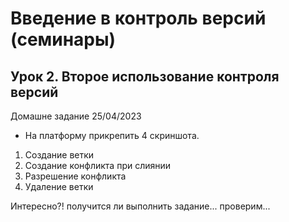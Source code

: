 # Введение в контроль версий (семинары)

## Урок 2. Второе использование контроля версий

Домашне задание 25/04/2023

* На платформу прикрепить 4 скриншота.

1. Создание ветки
2. Создание конфликта при слиянии
3. Разрешение конфликта
4. Удаление ветки

Интересно?! получится ли выполнить задание... проверим...